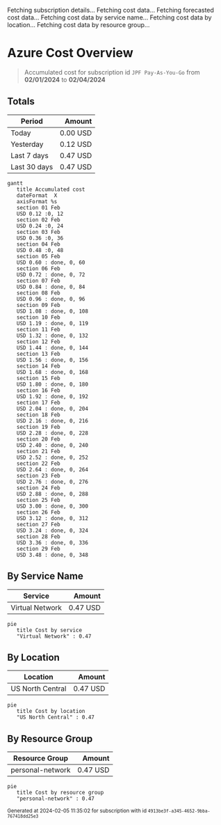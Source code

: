 Fetching subscription details...
Fetching cost data...
Fetching forecasted cost data...
Fetching cost data by service name...
Fetching cost data by location...
Fetching cost data by resource group...
# Azure Cost Overview

> Accumulated cost for subscription id `JPF Pay-As-You-Go` from **02/01/2024** to **02/04/2024**

## Totals

|Period|Amount|
|---|---:|
|Today|0.00 USD|
|Yesterday|0.12 USD|
|Last 7 days|0.47 USD|
|Last 30 days|0.47 USD|

```mermaid
gantt
   title Accumulated cost
   dateFormat  X
   axisFormat %s
   section 01 Feb
   USD 0.12 :0, 12
   section 02 Feb
   USD 0.24 :0, 24
   section 03 Feb
   USD 0.36 :0, 36
   section 04 Feb
   USD 0.48 :0, 48
   section 05 Feb
   USD 0.60 : done, 0, 60
   section 06 Feb
   USD 0.72 : done, 0, 72
   section 07 Feb
   USD 0.84 : done, 0, 84
   section 08 Feb
   USD 0.96 : done, 0, 96
   section 09 Feb
   USD 1.08 : done, 0, 108
   section 10 Feb
   USD 1.19 : done, 0, 119
   section 11 Feb
   USD 1.32 : done, 0, 132
   section 12 Feb
   USD 1.44 : done, 0, 144
   section 13 Feb
   USD 1.56 : done, 0, 156
   section 14 Feb
   USD 1.68 : done, 0, 168
   section 15 Feb
   USD 1.80 : done, 0, 180
   section 16 Feb
   USD 1.92 : done, 0, 192
   section 17 Feb
   USD 2.04 : done, 0, 204
   section 18 Feb
   USD 2.16 : done, 0, 216
   section 19 Feb
   USD 2.28 : done, 0, 228
   section 20 Feb
   USD 2.40 : done, 0, 240
   section 21 Feb
   USD 2.52 : done, 0, 252
   section 22 Feb
   USD 2.64 : done, 0, 264
   section 23 Feb
   USD 2.76 : done, 0, 276
   section 24 Feb
   USD 2.88 : done, 0, 288
   section 25 Feb
   USD 3.00 : done, 0, 300
   section 26 Feb
   USD 3.12 : done, 0, 312
   section 27 Feb
   USD 3.24 : done, 0, 324
   section 28 Feb
   USD 3.36 : done, 0, 336
   section 29 Feb
   USD 3.48 : done, 0, 348
```

## By Service Name

|Service|Amount|
|---|---:|
|Virtual Network|0.47 USD|

```mermaid
pie
   title Cost by service
   "Virtual Network" : 0.47
```

## By Location

|Location|Amount|
|---|---:|
|US North Central|0.47 USD|

```mermaid
pie
   title Cost by location
   "US North Central" : 0.47
```

## By Resource Group

|Resource Group|Amount|
|---|---:|
|personal-network|0.47 USD|

```mermaid
pie
   title Cost by resource group
   "personal-network" : 0.47
```

<sup>Generated at 2024-02-05 11:35:02 for subscription with id `4913be3f-a345-4652-9bba-767418dd25e3`</sup>
